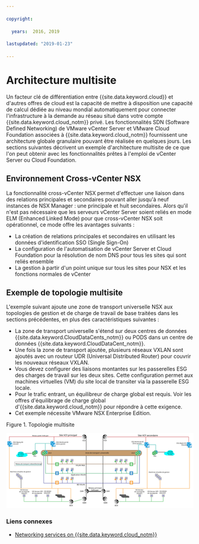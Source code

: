 ```yaml
---

copyright:

  years:  2016, 2019

lastupdated: "2019-01-23"

---
```


# Architecture multisite

Un facteur clé de différentiation entre {{site.data.keyword.cloud}} et d'autres offres de cloud est la capacité de mettre à disposition une capacité de calcul dédiée au niveau mondial automatiquement pour connecter l'infrastructure à la demande au réseau situé dans votre compte {{site.data.keyword.cloud_notm}} privé. Les fonctionnalités SDN (Software Defined Networking) de VMware vCenter Server et VMware Cloud Foundation associées à {{site.data.keyword.cloud_notm}} fournissent une architecture globale granulaire pouvant être réalisée en quelques jours. Les sections suivantes décrivent un exemple d'architecture multisite de ce que l'on peut obtenir avec les fonctionnalités prêtes à l'emploi de vCenter Server ou Cloud Foundation.

## Environnement Cross-vCenter NSX

La fonctionnalité cross-vCenter NSX permet d'effectuer une liaison dans des relations principales et secondaires pouvant aller jusqu'à neuf instances de NSX Manager : une principale et huit secondaires. Alors qu'il n'est pas nécessaire que les serveurs vCenter Server soient reliés en mode ELM (Enhanced Linked Mode) pour que cross-vCenter NSX soit opérationnel, ce mode offre les avantages suivants :

* La création de relations principales et secondaires en utilisant les données d'identification SSO (Single Sign-On)
* La configuration de l'automatisation de vCenter Server et Cloud Foundation pour la résolution de nom DNS pour tous les sites qui sont reliés ensemble
* La gestion à partir d'un point unique sur tous les sites pour NSX et les fonctions normales de vCenter

## Exemple de topologie multisite

L'exemple suivant ajoute une zone de transport universelle NSX aux topologies de gestion et de charge de travail de base traitées dans les sections précédentes, en plus des caractéristiques suivantes :

* La zone de transport universelle s'étend sur deux centres de données {{site.data.keyword.CloudDataCents_notm}} ou PODS dans un centre de données {{site.data.keyword.CloudDataCent_notm}}.
* Une fois la zone de transport ajoutée, plusieurs réseaux VXLAN sont ajoutés avec un routeur UDR (Universal Distributed Router) pour couvrir les nouveaux réseaux VXLAN.
* Vous devez configurer des liaisons montantes sur les passerelles ESG des charges de travail sur les deux sites. Cette configuration permet aux machines virtuelles (VM) du site local de transiter via la passerelle ESG locale.
* Pour le trafic entrant, un équilibreur de charge global est requis. Voir les offres d'équilibrage de charge global d'{{site.data.keyword.cloud_notm}} pour répondre à cette exigence.
* Cet exemple nécessite VMware NSX Enterprise Edition.

Figure 1. Topologie multisite

![Topologie multisite](multisite_topology.svg "Topologie multisite")

### Liens connexes

* [Networking services on {{site.data.keyword.cloud_notm}}](/docs/services/vmwaresolutions/archiref/nsx/networking_services.html)
